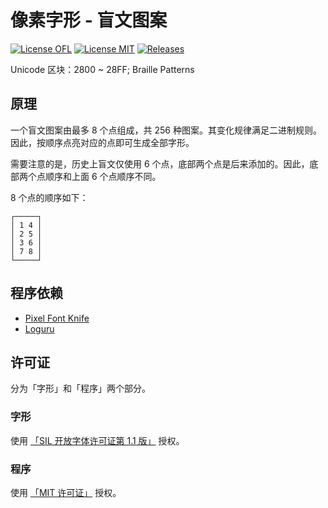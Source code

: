 # 像素字形 - 盲文图案

[![License OFL](https://img.shields.io/badge/license-OFL--1.1-orange)](https://openfontlicense.org)
[![License MIT](https://img.shields.io/badge/license-MIT-green)](https://opensource.org/license/MIT)
[![Releases](https://img.shields.io/github/v/release/TakWolf/pixel-glyphs-braille-patterns)](https://github.com/TakWolf/pixel-glyphs-braille-patterns/releases)

Unicode 区块：2800 ~ 28FF; Braille Patterns

## 原理

一个盲文图案由最多 8 个点组成，共 256 种图案。其变化规律满足二进制规则。因此，按顺序点亮对应的点即可生成全部字形。

需要注意的是，历史上盲文仅使用 6 个点，底部两个点是后来添加的。因此，底部两个点顺序和上面 6 个点顺序不同。

8 个点的顺序如下：

```text
┌─────┐
│ 1 4 │
│ 2 5 │
│ 3 6 │
│ 7 8 │
└─────┘
```

## 程序依赖

- [Pixel Font Knife](https://github.com/TakWolf/pixel-font-knife)
- [Loguru](https://github.com/Delgan/loguru)

## 许可证

分为「字形」和「程序」两个部分。

### 字形

使用 [「SIL 开放字体许可证第 1.1 版」](LICENSE-OFL) 授权。

### 程序

使用 [「MIT 许可证」](LICENSE-MIT) 授权。
